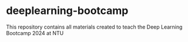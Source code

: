 # deeplearning-bootcamp
This repository contains all materials created to teach the Deep Learning Bootcamp 2024 at NTU
